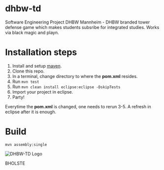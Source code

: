dhbw-td
=======


Software Engineering Project DHBW Mannheim - DHBW branded tower defense game
which makes students subsribe for integrated studies. Works via black magic
and playn.

Installation steps
==================

1. Install and setup [maven](http://maven.apache.org/).
2. Clone this repo.
3. In a terminal, change directory to where the **pom.xml** resides.
4. Run `mvn test`
5. Run `mvn clean install eclipse:eclipse -DskipTests`
6. Import your project in eclipse.
7. Party!

Everytime the **pom.xml** is changed, one needs to rerun 3-5.
A refresh in eclipse after it is enough.

Build
=====

	mvn assembly:single

![DHBW-TD Logo](https://fbcdn-sphotos-h-a.akamaihd.net/hphotos-ak-snc6/183998_483624255035585_913429309_n.jpg )

BHOLSTE
